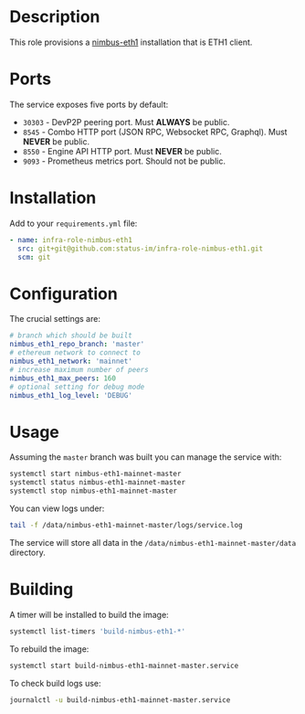 # Description

This role provisions a [nimbus-eth1](https://github.com/status-im/nimbus-eth1) installation that is ETH1 client.

# Ports

The service exposes five ports by default:

* `30303` - DevP2P peering port. Must __ALWAYS__ be public.
* `8545` - Combo HTTP port (JSON RPC, Websocket RPC, Graphql). Must __NEVER__ be public.
* `8550` - Engine API HTTP port. Must __NEVER__ be public.
* `9093` - Prometheus metrics port. Should not be public.

# Installation

Add to your `requirements.yml` file:
```yaml
- name: infra-role-nimbus-eth1
  src: git+git@github.com:status-im/infra-role-nimbus-eth1.git
  scm: git
```

# Configuration

The crucial settings are:
```yaml
# branch which should be built
nimbus_eth1_repo_branch: 'master'
# ethereum network to connect to
nimbus_eth1_network: 'mainnet'
# increase maximum number of peers
nimbus_eth1_max_peers: 160
# optional setting for debug mode
nimbus_eth1_log_level: 'DEBUG'
```

# Usage

Assuming the `master` branch was built you can manage the service with:
```sh
systemctl start nimbus-eth1-mainnet-master
systemctl status nimbus-eth1-mainnet-master
systemctl stop nimbus-eth1-mainnet-master
```
You can view logs under:
```sh
tail -f /data/nimbus-eth1-mainnet-master/logs/service.log
```
The service will store all data in the `/data/nimbus-eth1-mainnet-master/data` directory.

# Building

A timer will be installed to build the image:
```sh
systemctl list-timers 'build-nimbus-eth1-*'
```
To rebuild the image:
```sh
systemctl start build-nimbus-eth1-mainnet-master.service
```
To check build logs use:
```sh
journalctl -u build-nimbus-eth1-mainnet-master.service
```

